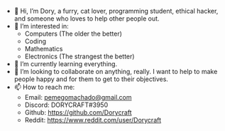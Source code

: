 - 👋 Hi, I’m Dory, a furry, cat lover, programming student, ethical hacker, and someone who loves to help other people out.
- 👀 I’m interested in:
     - Computers (The older the better)
     - Coding
     - Mathematics
     - Electronics (The strangest the better)
- 🌱 I’m currently learning everything.
- 💞️ I’m looking to collaborate on anything, really. I want to help to make people happy and for them to get to their objectives.
- 📫 How to reach me:
     - Email: pemegomachado@gmail.com
     - Discord: DORYCRAFT#3950
     - Github: https://github.com/Dorycraft
     - Reddit: https://www.reddit.com/user/Dorycraft
